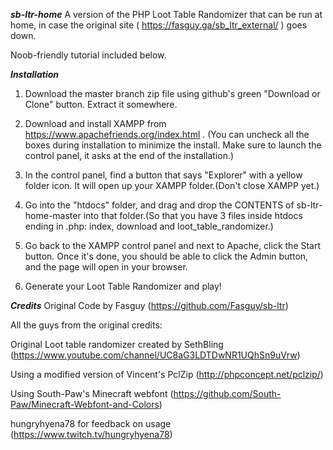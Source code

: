 ___sb-ltr-home___
A version of the PHP Loot Table Randomizer that can be run at home, in case the original site ( https://fasguy.ga/sb_ltr_external/ ) goes down.

Noob-friendly tutorial included below.

___Installation___
1. Download the master branch zip file using github's green "Download or Clone" button. Extract it somewhere.

2. Download and install XAMPP from https://www.apachefriends.org/index.html . (You can uncheck all the boxes during installation to minimize the install. Make sure to launch the control panel, it asks at the end of the installation.)

3. In the control panel, find a button that says "Explorer" with a yellow folder icon. It will open up your XAMPP folder.(Don't close XAMPP yet.)

4. Go into the "htdocs" folder, and drag and drop the CONTENTS of sb-ltr-home-master into that folder.(So that you have 3 files inside htdocs ending in .php: index, download and loot_table_randomizer.)

5. Go back to the XAMPP control panel and next to Apache, click the Start button. Once it's done, you should be able to click the Admin button, and the page will open in your browser.

6. Generate your Loot Table Randomizer and play!

___Credits___
Original Code by Fasguy (https://github.com/Fasguy/sb-ltr)

All the guys from the original credits:

Original Loot table randomizer created by SethBling (https://www.youtube.com/channel/UC8aG3LDTDwNR1UQhSn9uVrw)

Using a modified version of Vincent's PclZip (http://phpconcept.net/pclzip/)

Using South-Paw's Minecraft webfont (https://github.com/South-Paw/Minecraft-Webfont-and-Colors)

hungryhyena78 for feedback on usage (https://www.twitch.tv/hungryhyena78)
